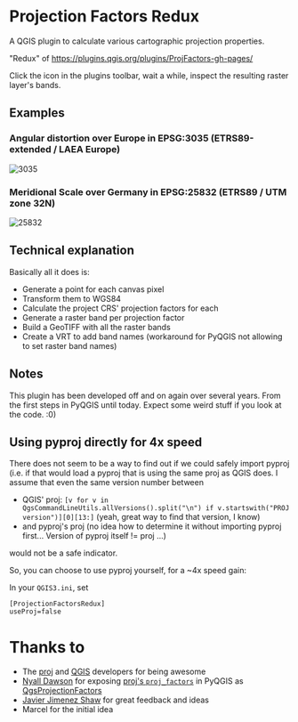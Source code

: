 # Projection Factors Redux
A QGIS plugin to calculate various cartographic projection properties.

"Redux" of https://plugins.qgis.org/plugins/ProjFactors-gh-pages/

Click the icon in the plugins toolbar, wait a while, inspect the resulting raster layer's bands.

## Examples
### Angular distortion over Europe in EPSG:3035 (ETRS89-extended / LAEA Europe)
![3035](https://github.com/user-attachments/assets/d656448c-9890-4aed-b771-8eb046abca36)

### Meridional Scale over Germany in EPSG:25832 (ETRS89 / UTM zone 32N)
![25832](https://github.com/user-attachments/assets/8de5e4cc-e7c2-4f20-a31f-e69903bf90a5)


## Technical explanation
Basically all it does is:
- Generate a point for each canvas pixel
- Transform them to WGS84
- Calculate the project CRS' projection factors for each
- Generate a raster band per projection factor
- Build a GeoTIFF with all the raster bands
- Create a VRT to add band names (workaround for PyQGIS not allowing to set raster band names)

## Notes
This plugin has been developed off and on again over several years.
From the first steps in PyQGIS until today.
Expect some weird stuff if you look at the code.
:0)

## Using pyproj directly for 4x speed

There does not seem to be a way to find out if we could safely import pyproj (i.e. if that would load a pyproj that is
using the same proj as QGIS does. I assume that even the same version number between

- QGIS' proj: `[v for v in QgsCommandLineUtils.allVersions().split("\n") if v.startswith("PROJ version")][0][13:]` (yeah, great way to find that version, I know)
- and pyproj's proj (no idea how to determine it without importing pyproj first... Version of pyproj itself != proj ...)

would not be a safe indicator.

So, you can choose to use pyproj yourself, for a ~4x speed gain:

In your `QGIS3.ini`, set

```
[ProjectionFactorsRedux]
useProj=false
```

# Thanks to
- The [proj](https://proj.org/) and [QGIS](https://www.qgis.org/) developers for being awesome
- [Nyall Dawson](https://north-road.com/) for exposing [proj's `proj_factors`](https://proj.org/en/latest/development/reference/functions.html#c.proj_factors) in PyQGIS as [QgsProjectionFactors](https://qgis.org/pyqgis/master/core/QgsProjectionFactors.html)
- [Javier Jimenez Shaw](https://javier.jimenezshaw.com/) for great feedback and ideas
- Marcel for the initial idea